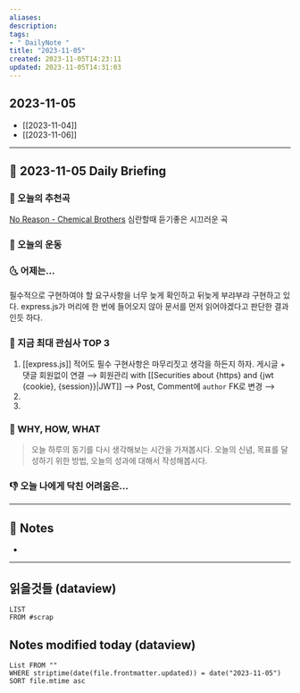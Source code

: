 ```yaml
---
aliases: 
description:
tags:
- " DailyNote "
title: "2023-11-05"
created: 2023-11-05T14:23:11
updated: 2023-11-05T14:31:03
---
```


## 2023-11-05

- [[2023-11-04]] 
- [[2023-11-06]]

---

## 📅 2023-11-05 Daily Briefing

### 🎵 오늘의 추천곡

[No Reason - Chemical Brothers](https://youtu.be/Jm_WdaHBdlg?feature=shared) 심란할때 듣기좋은 시끄러운 곡

### 🏃 오늘의 운동

### 🌜 어제는...

필수적으로 구현하여야 할 요구사항을 너무 늦게 확인하고 뒤늦게 부랴부랴 구현하고 있다. express.js가 머리에 한 번에 들어오지 않아 문서를 먼저 읽어야겠다고 판단한 결과인듯 하다. 

### 🧠 지금 최대 관심사 TOP 3

1. [[express.js]] 적어도 필수 구현사항은 마무리짓고 생각을 하든지 하자. 게시글 + 댓글 회원없이 연결 ⟶ 회원관리 with [[Securities about {https} and {jwt {cookie}, {session}}|JWT]] ⟶ Post, Comment에 `author` FK로 변경 ⟶ 
2. 
3. 

### 🚀 WHY, HOW, WHAT

> 오늘 하루의 동기를 다시 생각해보는 시간을 가져봅시다. 오늘의 신념, 목표를 달성하기 위한 방법, 오늘의 성과에 대해서 작성해봅시다.

### 👎 오늘 나에게 닥친 어려움은...

---

## 📝 Notes

- 

---

## 읽을것들 (dataview)

```dataview
LIST
FROM #scrap
```

## Notes modified today (dataview)

```dataview
List FROM "" 
WHERE striptime(date(file.frontmatter.updated)) = date("2023-11-05") 
SORT file.mtime asc
```
